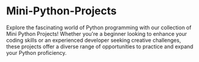 # Mini-Python-Projects
Explore the fascinating world of Python programming with our collection of Mini Python Projects! Whether you're a beginner looking to enhance your coding skills or an experienced developer seeking creative challenges, these projects offer a diverse range of opportunities to practice and expand your Python proficiency.
